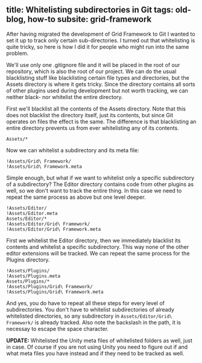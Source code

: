 title: Whitelisting subdirectories in Git
tags: old-blog, how-to
subsite: grid-framework
---

After having migrated the development of Grid Framework to Git I wanted to set
it up to track only certain sub-directories. I turned out that whitelisting is
quite tricky, so here is how I did it for people who might run into the same
problem.

We'll use only one .gitignore file and it will be placed in the root of our
repository, which is also the root of our project. We can do the usual
blacklisting stuff like blacklisting certain file types and directories, but
the Assets directory is where it gets tricky. Since the directory contains all
sorts of other plugins used during development but not worth tracking, we can
neither black- nor whitelist the entire directory.

First we'll blacklist all the contents of the Assets directory. Note that this
does not blacklist the directory itself, just its contents, but since Git
operates on files the effect is the same. The difference is that blacklisting
an entire directory prevents us from ever whitelisting any of its contents.

~~~
Assets/*
~~~

Now we can whitelist a subdirectory and its meta file:

~~~
!Assets/Grid\ Framework/
!Assets/Grid\ Framework.meta
~~~

Simple enough, but what if we want to whitelist only a specific subdirectory of
a subdirectory? The Editor directory contains code from other plugins as well,
so we don't want to track the entire thing. In this case we need to repeat the
same process as above but one level deeper.

~~~
!Assets/Editor/
!Assets/Editor.meta
Assets/Editor/*
!Assets/Editor/Grid\ Framework/
!Assets/Editor/Grid\ Framework.meta
~~~

First we whitelist the Editor directory, then we immediately blacklist its
contents and whitelist a specific subdirectory. This way none of the other
editor extensions will be tracked. We can repeat the same process for the
Plugins directory.

~~~
!Assets/Plugins/
!Assets/Plugins.meta
Assets/Plugins/*
!Assets/Plugins/Grid\ Framework/
!Assets/Plugins/Grid\ Framework.meta
~~~

And yes, you do have to repeat all these steps for every level of
subdirectories. You don't have to whitelist subdirectories of already
whitelisted directories, so any subdirectory in `Assets/Editor/Grid\
Framework/` is already tracked. Also note the backslash in the path, it is
necessay to escape the space character.

**UPDATE:** Whitelisted the Unity meta files of whitelisted folders as well,
just in case. Of course if you are not using Unity you need to figure out if
and what meta files you have instead and if they need to be tracked as well.

